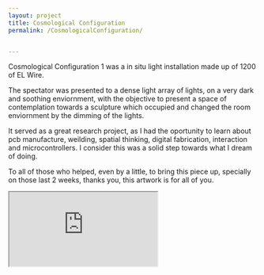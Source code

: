 ```yaml
---
layout: project
title: Cosmological Configuration
permalink: /CosmologicalConfiguration/


---
```



Cosmological Configuration 1 was a in situ light installation made up of 1200 of EL Wire. 

The spectator was presented to a dense light array of lights, on a very dark and soothing enviornment, with the objective to present a space of contemplation towards a sculpture which occupied and changed the room enviornment by the dimming of the lights.

It served as a great research project, as I had the oportunity to learn about pcb manufacture, weilding, spatial thinking, digital fabrication, interaction and microcontrollers. I consider this was a solid step towards what I dream of doing. 

To all of those who helped, even by a little, to bring this piece up, specially on those last 2 weeks, thanks you, this artwork is for all of you. 



<div class='iframe-parent'>
<iframe class ="video" src="https://www.youtube.com/embed/EAcQojAMU7s">
      
</iframe>
</div>